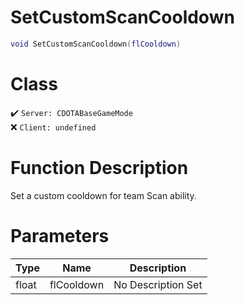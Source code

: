 # SetCustomScanCooldown
```lua
void SetCustomScanCooldown(flCooldown)
```
# Class
✔️ `Server: CDOTABaseGameMode`  
❌ `Client: undefined`  

# Function Description
Set a custom cooldown for team Scan ability.
# Parameters
Type|Name|Description
--|--|--
float|flCooldown|No Description Set

